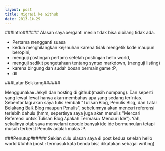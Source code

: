 ```yaml
---
layout: post
title: Migrasi ke Github
date: 2013-10-29
---
```


###Intro######
Alasan saya berganti mesin tidak bisa dibilang tidak ada. 

* Pertama mengganti suasa,
* kedua menghilangkan kejenuhan karena tidak mengetik kode maupun beropini,
* menguji postingan pertama setelah postingan hello world,
* menguji sedikit pengetahuan tentang syntax markdown, (menguji listing)
* karena bingung dan sudah bosan bermain game :P,
* dll

###Latar Belakang######

Menggunakan Jekyll dan hosting di github(masih numpang). Dan seperti yang lewat lewat hanya akan membahas apa yang sedang terlintas. Sebentar lagi akan saya tulis kembali "Tulisan Blog, Penulis Blog, dan Latar Belakang Baik Blog maupun Penulis", sebelumnya akan mencari referensi terlebih dahulu (hmm, sepertinya saya juga akan menulis "Mencari Referensi untuk Tulisan Blog Apakah Termasuk Mencuri Ide"). Yah, sekalinya otak saya menyelami google banyak ide ide bermunculan tetapi musuh terberat Penulis adalah malas :P.

###Penutup######
Sekian dulu ulasan saya di post kedua setelah hello world #Iuhhh (post : termasuk kata benda bisa dikatakan sebagai writing)

